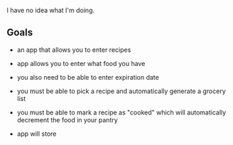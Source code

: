 I have no idea what I'm doing.
## Goals
* an app that allows you to enter recipes

* app allows you to enter what food you have

 * you also need to be able to enter expiration date

* you must be able to pick a recipe and automatically generate a grocery list

* you must be able to mark a recipe as "cooked" which will automatically decrement the food in your pantry

* app will store
